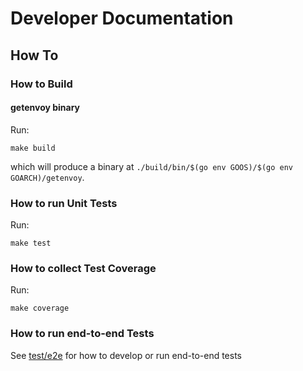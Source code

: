 # Developer Documentation

## How To

### How to Build

#### getenvoy binary

Run:
```shell
make build
```
which will produce a binary at `./build/bin/$(go env GOOS)/$(go env GOARCH)/getenvoy`.

### How to run Unit Tests

Run:
```shell
make test
```

### How to collect Test Coverage

Run:
```shell
make coverage
```

### How to run end-to-end Tests

See [test/e2e](test/e2e) for how to develop or run end-to-end tests
